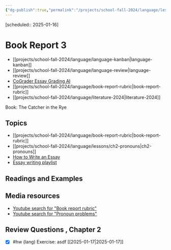 ```yaml
---
{"dg-publish":true,"permalink":"/projects/school-fall-2024/language/lessons/book-report-3/"}
---
```



[scheduled:: 2025-01-16] 

#  Book Report 3

- [[projects/school-fall-2024/language/language-kanban\|language-kanban]]
- [[projects/school-fall-2024/language/language-review\|language-review]]
- [CoGrader Essay Grading AI](https://v2.cograder.com/app)
- [[projects/school-fall-2024/language/book-report-rubric\|book-report-rubric]]
- [[projects/school-fall-2024/language/literature-2024\|literature-2024]]


Book: The Catcher in the Rye

## Topics


- [[projects/school-fall-2024/language/book-report-rubric\|book-report-rubric]]
- [[projects/school-fall-2024/language/lessons/ch2-pronouns\|ch2-pronouns]]
- [How to Write an Essay](https://www.youtube.com/watch?v=Idb86apbrbY&list=PLY2iGpRrMhnGuZTxNoWT7o-YAlv4hFYsQ&index=26&pp=iAQB)
- [Essay writing playlist](https://www.youtube.com/playlist?list=PLY2iGpRrMhnGuZTxNoWT7o-YAlv4hFYsQ)


## Readings and Examples


## Media resources


- [Youtube search for "Book report rubric"](https://www.youtube.com/results?search_query=Book%20report%20rubric) 
- [Youtube search for "Pronoun problems"](https://www.youtube.com/results?search_query=Pronoun%20problems) 

## Review Questions , Chapter 2



- [x] #hw (lang) Exercise: asdf [[2025-01-17\|2025-01-17]]
